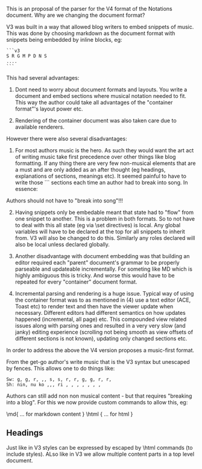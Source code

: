 This is an proposal of the parser for the V4 format of the Notations document.
Why are we changing the document format?

V3 was built in a way that allowed blog writers to embed snippets of music.
This was done by choosing markdown as the document format with snippets
being embedded by inline blocks, eg:

~~~
```v3
S R G M P D N S
....
```
~~~

This had several advantages:

1. Dont need to worry about document formats and layouts.  You write a document
and embed sections where musical notation needed to fit.  This way the author
could take all advantages of the "container format"'s layout power etc.

2. Rendering of the container document was also taken care due to available
renderers.

However there were also several disadvantages:

1. For most authors music is the hero.   As such they would want
the art act of writing music take first precedence over other things like
blog formatting.   If any thing there are very few non-musical elements
that are a must and are only added as an after thought (eg headings,
explanations of sections, meanings etc).  It seemed painful to have to
write those ``` sections each time an author had to break into song.
In essence:

Authors should not have to "break into song"!!!

2. Having snippets only be embedable meant that state had to "flow"
from one snippet to another.   This is a problem in both formats. So
to not have to deal with this all state (eg via \set directives) is
local.  Any global variables will have to be declared at the top for
all snippets to inherit from.  V3 will also be changed to do this.
Similarly any roles declared will also be local unless declared globally.

3. Another disadvantage with document embedding was that building an editor
required each "parent" document's grammar to be properly parseable and
updateable incrementally.  For someting like MD which is highly ambiguous
this is tricky.  And worse this would have to be repeated for every "container"
document format.

4. Incremental parsing and rendering is a huge issue.  Typical way of using
the container format was to as mentioned in (4) use a text editor (ACE, Toast etc)
to render text and then have the viewer update when necessary.  Different
editors had different semantics on how updates happened (incremental, all page)
etc.  This compounded view related issues along with parsing ones and resulted
in a very very slow (and janky) editing experience (scrolling not being smooth
as view offsets of different sections is not known), updating only changed sections etc.

In order to address the above the V4 version proposes a music-first format.

From the get-go author's write music that is the V3 syntax but unescaped by
fences.  This allows one to do things like:

```
Sw: g, g, r, ,, s, s, r, r, g, g, r, r,
Sh: nin, nu ko ,,, ri , , , , , , ,
```


Authors can still add non non musical content - but that requires "breaking
into a blog".   For this we now provide custom commands to allow this, eg:

\md{ ... for markdown content }
\html { ... for html }
## Headings

Just like in V3  styles can be expressed by escaped by \html commands (to include styles).
ALso like in V3 we allow multiple content parts in a top level document.
